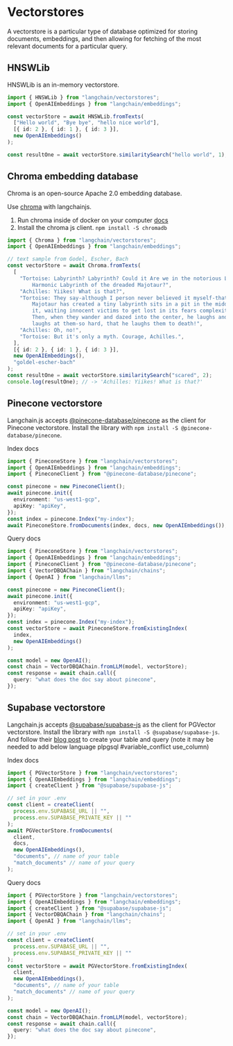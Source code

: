 # Vectorstores

A vectorstore is a particular type of database optimized for storing documents, embeddings, and then allowing for fetching of the most relevant documents for a particular query.

## HNSWLib

HNSWLib is an in-memory vectorstore.

```typescript
import { HNSWLib } from "langchain/vectorstores";
import { OpenAIEmbeddings } from "langchain/embeddings";

const vectorStore = await HNSWLib.fromTexts(
  ["Hello world", "Bye bye", "hello nice world"],
  [{ id: 2 }, { id: 1 }, { id: 3 }],
  new OpenAIEmbeddings()
);

const resultOne = await vectorStore.similaritySearch("hello world", 1);
```

## Chroma embedding database

Chroma is an open-source Apache 2.0 embedding database.

Use [chroma](https://github.com/chroma-core/chroma) with langchainjs.

1. Run chroma inside of docker on your computer [docs](https://docs.trychroma.com/api-reference)
2. Install the chroma js client. `npm install -S chromadb`

```typescript
import { Chroma } from "langchain/vectorstores";
import { OpenAIEmbeddings } from "langchain/embeddings";

// text sample from Godel, Escher, Bach
const vectorStore = await Chroma.fromTexts(
  [
    "Tortoise: Labyrinth? Labyrinth? Could it Are we in the notorious Little\
        Harmonic Labyrinth of the dreaded Majotaur?",
    "Achilles: Yiikes! What is that?",
    "Tortoise: They say-although I person never believed it myself-that an I\
        Majotaur has created a tiny labyrinth sits in a pit in the middle of\
        it, waiting innocent victims to get lost in its fears complexity.\
        Then, when they wander and dazed into the center, he laughs and\
        laughs at them-so hard, that he laughs them to death!",
    "Achilles: Oh, no!",
    "Tortoise: But it's only a myth. Courage, Achilles.",
  ],
  [{ id: 2 }, { id: 1 }, { id: 3 }],
  new OpenAIEmbeddings(),
  "goldel-escher-bach"
);
const resultOne = await vectorStore.similaritySearch("scared", 2);
console.log(resultOne); // -> 'Achilles: Yiikes! What is that?'
```

## Pinecone vectorstore

Langchain.js accepts [@pinecone-database/pinecone](https://docs.pinecone.io/docs/node-client) as the client for Pinecone vectorstore. Install the library with `npm install -S @pinecone-database/pinecone`.

Index docs

```typescript
import { PineconeStore } from "langchain/vectorstores";
import { OpenAIEmbeddings } from "langchain/embeddings";
import { PineconeClient } from "@pinecone-database/pinecone";

const pinecone = new PineconeClient();
await pinecone.init({
  environment: "us-west1-gcp",
  apiKey: "apiKey",
});
const index = pinecone.Index("my-index");
await PineconeStore.fromDocuments(index, docs, new OpenAIEmbeddings());
```

Query docs

```typescript
import { PineconeStore } from "langchain/vectorstores";
import { OpenAIEmbeddings } from "langchain/embeddings";
import { PineconeClient } from "@pinecone-database/pinecone";
import { VectorDBQAChain } from "langchain/chains";
import { OpenAI } from "langchain/llms";

const pinecone = new PineconeClient();
await pinecone.init({
  environment: "us-west1-gcp",
  apiKey: "apiKey",
});
const index = pinecone.Index("my-index");
const vectorStore = await PineconeStore.fromExistingIndex(
  index,
  new OpenAIEmbeddings()
);

const model = new OpenAI();
const chain = VectorDBQAChain.fromLLM(model, vectorStore);
const response = await chain.call({
  query: "what does the doc say about pinecone",
});
```

## Supabase vectorstore

Langchain.js accepts [@supabase/supabase-js](https://www.npmjs.com/package/@supabase/supabase-js) as the client for PGVector vectorstore. Install the library with `npm install -S @supabase/supabase-js`. And follow their [blog post](https://supabase.com/blog/openai-embeddings-postgres-vector) to create your table and query (note it may be needed to add below language plpgsql #variable_conflict use_column)

Index docs

```typescript
import { PGVectorStore } from "langchain/vectorstores";
import { OpenAIEmbeddings } from "langchain/embeddings";
import { createClient } from "@supabase/supabase-js";

// set in your .env
const client = createClient(
  process.env.SUPABASE_URL || "",
  process.env.SUPABASE_PRIVATE_KEY || ""
);
await PGVectorStore.fromDocuments(
  client,
  docs,
  new OpenAIEmbeddings(),
  "documents", // name of your table
  "match_documents" // name of your query
);
```

Query docs

```typescript
import { PGVectorStore } from "langchain/vectorstores";
import { OpenAIEmbeddings } from "langchain/embeddings";
import { createClient } from "@supabase/supabase-js";
import { VectorDBQAChain } from "langchain/chains";
import { OpenAI } from "langchain/llms";

// set in your .env
const client = createClient(
  process.env.SUPABASE_URL || "",
  process.env.SUPABASE_PRIVATE_KEY || ""
);
const vectorStore = await PGVectorStore.fromExistingIndex(
  client,
  new OpenAIEmbeddings(),
  "documents", // name of your table
  "match_documents" // name of your query
);

const model = new OpenAI();
const chain = VectorDBQAChain.fromLLM(model, vectorStore);
const response = await chain.call({
  query: "what does the doc say about pinecone",
});
```
